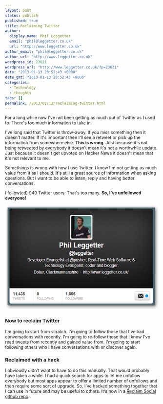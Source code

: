 ```yaml
---
layout: post
status: publish
published: true
title: Reclaiming Twitter
author:
  display_name: Phil Leggetter
  email: "phil@leggetter.co.uk"
  url: "http://www.leggetter.co.uk"
author_email: "phil@leggetter.co.uk"
author_url: "http://www.leggetter.co.uk"
wordpress_id: 23621
wordpress_url: "http://www.leggetter.co.uk/?p=23621"
date: "2013-01-13 20:52:43 +0000"
date_gmt: "2013-01-13 20:52:43 +0000"
categories:
  - Technology
  - thoughts
tags: []
permalink: /2013/01/13/reclaiming-twitter.html
---
```


<p>For a long while now I've not been getting as much out of Twitter as I used to. There's too much information to take in.</p>
<p>I've long said that Twitter is throw-away. If you miss something then it doesn't matter. If it's important then I'll see a retweet or pick up the information from somewhere else. <strong>This is wrong</strong>. Just because it's not being retweeted by everybody it doesn't mean it's not a worthwhile update. Just because it doesn't get upvoted on Hacker News it doesn't mean that it's not relevant to me.</p>
<p>Somethings is wrong with how I use Twitter. I know I'm not getting as much value from it as I should. It's still a great source of information when asking questions. But I want to be able to listen, reply and having better conversations.</p>
<p>I follow(ed) 940 Twitter users. That's too many. <strong>So, I've unfollowed everyone!</strong></p>
<p><img src="/wp-content/uploads/2013/01/following-count-0.png" alt="following-count-0" width="558" height="343" class="aligncenter size-full wp-image-23622" /></p>
<h3>Now to reclaim Twitter</h3>
<p>I'm going to start from scratch. I'm going to follow those that I've had conversations with recently. I'm going to re-follow those that I know I've read tweets from recently and gained value from. I'm going to start following others who I have conversations with or discover again.</p>
<h3>Reclaimed with a hack</h3>
<p>I obviously didn't want to have to do this manually. That would probably have taken a while. I had a quick search for apps to let me unfollow everybody but most apps appear to offer a limited number of unfollows and then require some sort of upgrade. So, I've hacked something together that I can use in future and may be useful to others. It's now in a <a href="https://github.com/leggetter/reclaim-social">Reclaim Social github repo</a>.</p>
